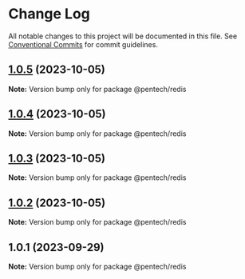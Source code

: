 # Change Log

All notable changes to this project will be documented in this file.
See [Conventional Commits](https://conventionalcommits.org) for commit guidelines.

## [1.0.5](https://github.com/nvqh01/pentech/compare/@pentech/redis@1.0.4...@pentech/redis@1.0.5) (2023-10-05)

**Note:** Version bump only for package @pentech/redis

## [1.0.4](https://github.com/nvqh01/pentech/compare/@pentech/redis@1.0.3...@pentech/redis@1.0.4) (2023-10-05)

**Note:** Version bump only for package @pentech/redis

## [1.0.3](https://github.com/nvqh01/pentech/compare/@pentech/redis@1.0.2...@pentech/redis@1.0.3) (2023-10-05)

**Note:** Version bump only for package @pentech/redis

## [1.0.2](https://github.com/nvqh01/pentech/compare/@pentech/redis@1.0.1...@pentech/redis@1.0.2) (2023-10-05)

**Note:** Version bump only for package @pentech/redis

## 1.0.1 (2023-09-29)

**Note:** Version bump only for package @pentech/redis

